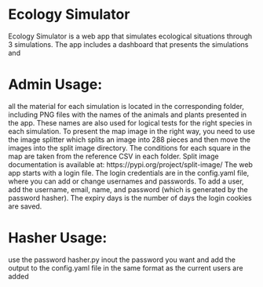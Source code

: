 
<h1><b>Ecology Simulator</b></h1>
Ecology Simulator is a web app that simulates ecological situations through 3 simulations. The app includes a dashboard that presents the simulations and 


<h1><b>Admin Usage:</b></h1>
all the material for each simulation is located in the corresponding folder, including PNG files with the names of the animals and plants presented in the app. These names are also used for logical tests for the right species in each simulation.
To present the map image in the right way, you need to use the image splitter which splits an image into 288 pieces and then move the images into the split image directory. The conditions for each square in the map are taken from the reference CSV in each folder. Split image documentation is available at: https://pypi.org/project/split-image/
The web app starts with a login file. The login credentials are in the config.yaml file, where you can add or change usernames and passwords. To add a user, add the username, email, name, and password (which is generated by the password hasher). The expiry days is the number of days the login cookies are saved.

<h1><b>Hasher Usage:</b></h1>
use the password hasher.py inout the password you want and add the output to the config.yaml file in the same format as the current users are added



